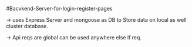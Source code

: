 #Bacvkend-Server-for-login-register-pages

-> uses Express Server and mongoose as DB to Store data on local as well cluster database.

-> Api reqs are global can be used anywhere else if req.
